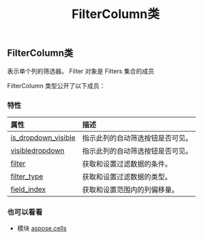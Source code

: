 ﻿---
title: FilterColumn类
second_title: Aspose.Cells for Python via .NET API 参考资料
description:
type: docs
weight: 610
url: /zh/python-net/aspose.cells/filtercolumn/
is_root: false
---
##  FilterColumn类
表示单个列的筛选器。 Filter 对象是 Filters 集合的成员



FilterColumn 类型公开了以下成员：

### 特性
|属性|描述|
| :- | :- |
| [is_dropdown_visible](/cells/zh/python-net/aspose.cells/filtercolumn/is_dropdown_visible) |指示此列的自动筛选按钮是否可见。|
| [visibledropdown](/cells/zh/python-net/aspose.cells/filtercolumn/visibledropdown) |指示此列的自动筛选按钮是否可见。|
| [filter](/cells/zh/python-net/aspose.cells/filtercolumn/filter) |获取和设置过滤数据的条件。|
| [filter_type](/cells/zh/python-net/aspose.cells/filtercolumn/filter_type) |获取和设置过滤数据的类型。|
| [field_index](/cells/zh/python-net/aspose.cells/filtercolumn/field_index) |获取和设置范围内的列偏移量。|



### 也可以看看
* 模块 [aspose.cells](..)
